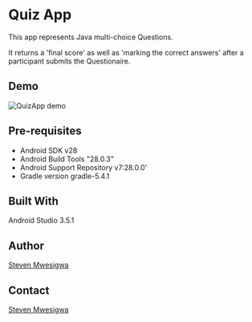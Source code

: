 Quiz App
===================================

This app represents Java multi-choice Questions.

It returns a 'final score' as well as 'marking the correct answers' after a participant submits the Questionaire.


Demo
----
![QuizApp demo](Readme_images/demo.gif "QuizApp demo")


Pre-requisites
--------------

- Android SDK v28
- Android Build Tools "28.0.3"
- Android Support Repository v7:28.0.0'
- Gradle version gradle-5.4.1

Built With
----------
Android Studio 3.5.1

Author
------
[Steven Mwesigwa](http://stevenmwesigwa.com/about "About Author")


Contact
-------
[Steven Mwesigwa](http://stevenmwesigwa.com/contact "Contact")
